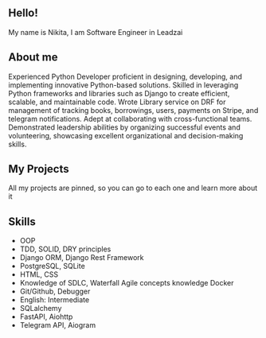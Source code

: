 ## Hello! 
My name is Nikita, I am Software Engineer in Leadzai

## About me
Experienced Python Developer proficient in designing, developing, and implementing innovative Python-based solutions. Skilled in leveraging Python frameworks and libraries such as Django to create efficient, scalable, and maintainable code. Wrote Library service on DRF for management of tracking books, borrowings, users, payments on Stripe, and telegram notifications. Adept at collaborating with cross-functional teams. Demonstrated leadership abilities by organizing successful events and volunteering, showcasing excellent organizational and decision-making skills.

## My Projects
All my projects are pinned, so you can go to each one and learn more about it

## Skills

- OOP
- TDD, SOLID, DRY principles
- Django ORM, Django Rest Framework
- PostgreSQL, SQLite
- HTML, CSS
- Knowledge of SDLC, Waterfall Agile concepts knowledge Docker
- Git/Github, Debugger
- English: Intermediate
- SQLalchemy
- FastAPI, Aiohttp
- Telegram API, Aiogram
